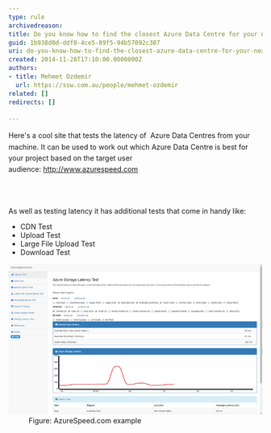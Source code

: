 ```yaml
---
type: rule
archivedreason: 
title: Do you know how to find the closest Azure Data Centre for your next project?
guid: 1b938d0d-ddf8-4ce5-89f5-94b57092c387
uri: do-you-know-how-to-find-the-closest-azure-data-centre-for-your-next-project
created: 2014-11-28T17:10:00.0000000Z
authors:
- title: Mehmet Ozdemir
  url: https://ssw.com.au/people/mehmet-ozdemir
related: []
redirects: []

---
```



<p class="p1"><span style="line-height:1.6;">Here's a cool site that tests the latency of  Azure Data Centres from your machine. It can be used to work out which Azure Data Centre is best for your project based on the target user audience: <a href="http://www.azurespeed.com/" target="_blank">http://www.azurespeed.com</a>​<br></span></p>
<br><excerpt class='endintro'></excerpt><br>
<p>As well as testing latency it has additional tests that come in handy like: 
   <br></p><ul><li>CDN Test</li><li>Upload Test</li><li>Large File Upload Test</li><li>Download Test 
      <br></li></ul><dl class="image"><dt>
      <img src="azure-speed.jpg" alt="azure-speed.jpg" />
   </dt><dd>Figure: AzureSpeed.com example​<br></dd></dl>



